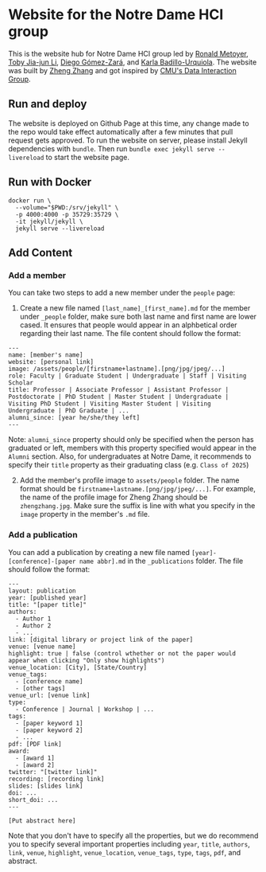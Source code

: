 # Website for the Notre Dame HCI group

This is the website hub for Notre Dame HCI group led by [Ronald Metoyer](http://sites.nd.edu/ronald-metoyer/), [Toby Jia-jun Li](https://toby.li/), [Diego Gómez-Zará](https://www.dgomezara.cl/), and [Karla Badillo-Urquiola](https://kbadillou.weebly.com/). The website was built by [Zheng Zhang](http://zhengzhang.me/) and got inspired by [CMU's Data Interaction Group](https://dig.cmu.edu/).

## Run and deploy

The website is deployed on Github Page at this time, any change made to the repo would take effect automatically after a few minutes that pull request gets approved. To run the website on server, please install Jekyll dependencies with `bundle`. Then run `bundle exec jekyll serve --livereload` to start the website page.

## Run with Docker

```
docker run \
  --volume="$PWD:/srv/jekyll" \
  -p 4000:4000 -p 35729:35729 \
  -it jekyll/jekyll \
  jekyll serve --livereload
```

## Add Content

### Add a member

You can take two steps to add a new member under the `people` page:

1. Create a new file named `[last_name]_[first_name].md` for the member under `_people` folder, make sure both last name and first name are lower cased. It ensures that people would appear in an alphbetical order regarding their last name. The file content should follow the format:

```
---
name: [member's name]
website: [personal link]
image: /assets/people/[firstname+lastname].[png/jpg/jpeg/...]
role: Faculty | Graduate Student | Undergraduate | Staff | Visiting Scholar
title: Professor | Associate Professor | Assistant Professor | Postdoctorate | PhD Student | Master Student | Undergraduate | Visiting PhD Student | Visiting Master Student | Visiting Undergraduate | PhD Graduate | ...
alumni_since: [year he/she/they left]
---
```

Note: `alumni_since` property should only be specified when the person has graduated or left, members with this property specified would appear in the `Alumni` section. Also, for undergraduates at Notre Dame, it recommends to specify their `title` property as their graduating class (e.g. `Class of 2025`)

2. Add the member's profile image to `assets/people` folder. The name format should be `firstname+lastname.[png/jpg/jpeg/...]`. For example, the name of the profile image for Zheng Zhang should be `zhengzhang.jpg`. Make sure the suffix is line with what you specify in the `image` property in the member's `.md` file.

### Add a publication

You can add a publication by creating a new file named `[year]-[conference]-[paper name abbr].md` in the `_publications` folder. The file should follow the format:

```
---
layout: publication
year: [published year]
title: "[paper title]"
authors:
  - Author 1
  - Author 2
  - ...
link: [digital library or project link of the paper]
venue: [venue name]
highlight: true | false (control wthether or not the paper would appear when clicking "Only show highlights")
venue_location: [City], [State/Country]
venue_tags:
  - [conference name]
  - [other tags]
venue_url: [venue link]
type:
  - Conference | Journal | Workshop | ...
tags:
  - [paper keyword 1]
  - [paper keyword 2]
  - ...
pdf: [PDF link]
award:
  - [award 1]
  - [award 2]
twitter: "[twitter link]"
recording: [recording link]
slides: [slides link]
doi: ...
short_doi: ...
---

[Put abstract here]

```

Note that you don't have to specify all the properties, but we do recommend you to specify several important properties including `year`, `title`, `authors`, `link`, `venue`, `highlight`, `venue_location`, `venue_tags`, `type`, `tags`, `pdf`, and abstract.